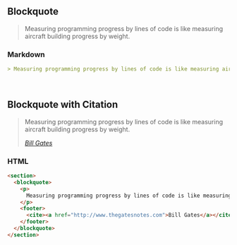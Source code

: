 ## Blockquote 

> Measuring programming progress by lines of code is like measuring aircraft building progress by weight.

### Markdown
```markdown
> Measuring programming progress by lines of code is like measuring aircraft building progress by weight.
```
<br>


## Blockquote with Citation
<section>
  <blockquote>
    <p>
      Measuring programming progress by lines of code is like measuring aircraft building progress by weight.
    </p>
    <footer>
      <cite><a href="http://www.thegatesnotes.com">Bill Gates</a></cite>
    </footer>
  </blockquote>
</section>

### HTML
```html
<section>
  <blockquote>
    <p>
      Measuring programming progress by lines of code is like measuring aircraft building progress by weight.
    </p>
    <footer>
      <cite><a href="http://www.thegatesnotes.com">Bill Gates</a></cite>
    </footer>
  </blockquote>
</section>
```